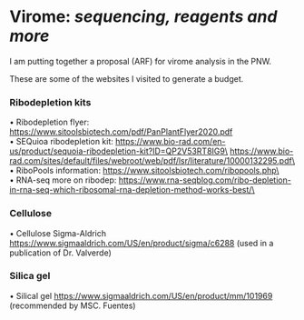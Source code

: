# Virome: _sequencing, reagents and more_

I am putting together a proposal (ARF) for virome analysis in the PNW. 

These are some of the websites I visited to generate a budget.

### Ribodepletion kits
• Ribodepletion flyer: https://www.sitoolsbiotech.com/pdf/PanPlantFlyer2020.pdf \
• SEQuioa ribodepletion kit: https://www.bio-rad.com/en-us/product/sequoia-ribodepletion-kit?ID=QP2V53RT8IG9\
                             https://www.bio-rad.com/sites/default/files/webroot/web/pdf/lsr/literature/10000132295.pdf\
• RiboPools information: https://www.sitoolsbiotech.com/ribopools.php\
• RNA-seq more on ribodep: https://www.rna-seqblog.com/ribo-depletion-in-rna-seq-which-ribosomal-rna-depletion-method-works-best/\

### Cellulose
• Cellulose Sigma-Aldrich https://www.sigmaaldrich.com/US/en/product/sigma/c6288 (used in a publication of Dr. Valverde)

### Silica gel 
• Silical gel https://www.sigmaaldrich.com/US/en/product/mm/101969 (recommended by MSC. Fuentes)

